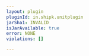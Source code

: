 ```yaml
---
layout: plugin
pluginId: in.shipk.unitplugin
jarSha1: INVALID
isJarAvailable: true
error: NONE
violations: []

---
```

